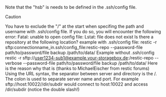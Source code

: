 Note that the "hsb" is needs to be defined in the .ssh/config file.

> [!CAUTION]
> You have to exclude the "/" at the start when specifing the path and username with .ssh/config file.
> If you do so, you will encounter the following error:
> Fatal: unable to open config file: Lstat: file does not exist Is there a repository at the following location?
> example with .ssh/config file:
> restic -r sftp:connectionname_in.ssh/config_file:restic-repo --password-file path/to/password/file backup /path/to/data/
> Example without .ssh/config
> restic -r sftp://user1234-sub1@example.your-storagebox.de:/restic-repo --verbose --password-file path/to/password/file backup /path/to/data/
> Here is the reason why that is (thanks to MichaelEischer from restic forums)
> Using the URL syntax, the separator between server and directory is the /. The colon is used to separate server name and port. For example sftp://host:10022//dir/subdir would connect to host:10022 and access /dir/subdir (notice the double slash!)
